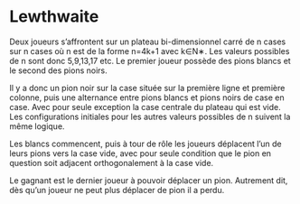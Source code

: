 # Lewthwaite

Deux joueurs s’affrontent sur un plateau bi-dimensionnel carré de n cases sur n cases où n est de la forme n=4k+1 avec k∈N∗. Les valeurs possibles de n sont donc 5,9,13,17 etc.
Le premier joueur possède des pions blancs et le second des pions noirs.

Il y a donc un pion noir sur la case située sur la première ligne et première colonne, puis une alternance entre pions blancs et pions noirs de case en case. Avec pour seule exception la case centrale du plateau qui est vide.
Les configurations initiales pour les autres valeurs possibles de n suivent la même logique.


Les blancs commencent, puis à tour de rôle les joueurs déplacent l’un de leurs pions vers la case vide, avec pour seule condition que le pion en question soit adjacent orthogonalement à la case vide.

Le gagnant est le dernier joueur à pouvoir déplacer un pion. Autrement dit, dès qu’un joueur ne peut plus déplacer de pion il a perdu.

